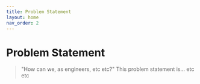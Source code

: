 ```yaml
---
title: Problem Statement
layout: home
nav_order: 2
---
```

# Problem Statement
> "How can we, as engineers, etc etc?"
This problem statement is... etc etc
